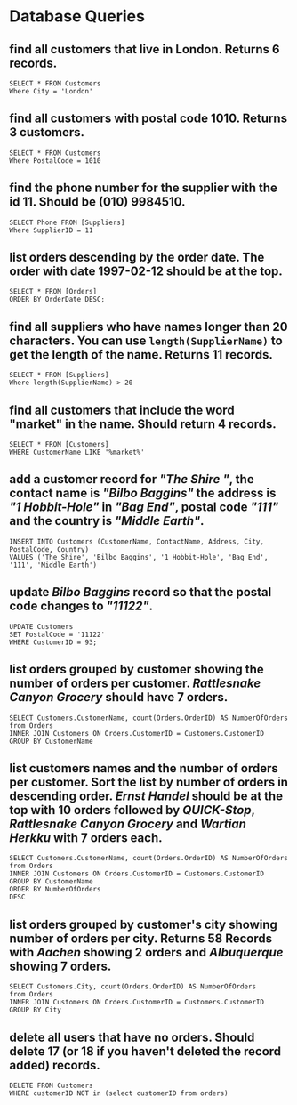 # Database Queries

## find all customers that live in London. Returns 6 records.

    SELECT * FROM Customers
    Where City = 'London'

## find all customers with postal code 1010. Returns 3 customers.

    SELECT * FROM Customers
    Where PostalCode = 1010

## find the phone number for the supplier with the id 11. Should be (010) 9984510.

    SELECT Phone FROM [Suppliers]
    Where SupplierID = 11

## list orders descending by the order date. The order with date 1997-02-12 should be at the top.

    SELECT * FROM [Orders]
    ORDER BY OrderDate DESC;

## find all suppliers who have names longer than 20 characters. You can use `length(SupplierName)` to get the length of the name. Returns 11 records.

    SELECT * FROM [Suppliers]
    Where length(SupplierName) > 20

## find all customers that include the word "market" in the name. Should return 4 records.

    SELECT * FROM [Customers]
    WHERE CustomerName LIKE '%market%'

## add a customer record for _"The Shire "_, the contact name is _"Bilbo Baggins"_ the address is _"1 Hobbit-Hole"_ in _"Bag End"_, postal code _"111"_ and the country is _"Middle Earth"_.

    INSERT INTO Customers (CustomerName, ContactName, Address, City, PostalCode, Country)
    VALUES ('The Shire', 'Bilbo Baggins', '1 Hobbit-Hole', 'Bag End', '111', 'Middle Earth')

## update _Bilbo Baggins_ record so that the postal code changes to _"11122"_.

    UPDATE Customers
    SET PostalCode = '11122'
    WHERE CustomerID = 93;

## list orders grouped by customer showing the number of orders per customer. _Rattlesnake Canyon Grocery_ should have 7 orders.

    SELECT Customers.CustomerName, count(Orders.OrderID) AS NumberOfOrders
    from Orders
    INNER JOIN Customers ON Orders.CustomerID = Customers.CustomerID
    GROUP BY CustomerName

## list customers names and the number of orders per customer. Sort the list by number of orders in descending order. _Ernst Handel_ should be at the top with 10 orders followed by _QUICK-Stop_, _Rattlesnake Canyon Grocery_ and _Wartian Herkku_ with 7 orders each.

    SELECT Customers.CustomerName, count(Orders.OrderID) AS NumberOfOrders
    from Orders
    INNER JOIN Customers ON Orders.CustomerID = Customers.CustomerID
    GROUP BY CustomerName 
    ORDER BY NumberOfOrders
    DESC

## list orders grouped by customer's city showing number of orders per city. Returns 58 Records with _Aachen_ showing 2 orders and _Albuquerque_ showing 7 orders.

    SELECT Customers.City, count(Orders.OrderID) AS NumberOfOrders
    from Orders
    INNER JOIN Customers ON Orders.CustomerID = Customers.CustomerID
    GROUP BY City

## delete all users that have no orders. Should delete 17 (or 18 if you haven't deleted the record added) records.
    DELETE FROM Customers 
    WHERE customerID NOT in (select customerID from orders)
